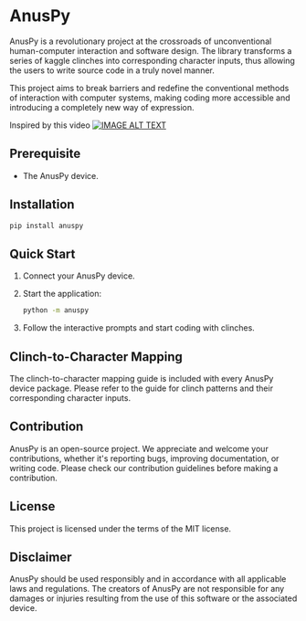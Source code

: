 
# AnusPy

AnusPy is a revolutionary project at the crossroads of unconventional human-computer interaction and software design. The library transforms a series of kaggle clinches into corresponding character inputs, thus allowing the users to write source code in a truly novel manner.

This project aims to break barriers and redefine the conventional methods of interaction with computer systems, making coding more accessible and introducing a completely new way of expression.

Inspired by this video [![IMAGE ALT TEXT](http://img.youtube.com/vi/0X2wWg3lz6s/0.jpg)](http://www.youtube.com/watch?v=0X2wWg3lz6s "Video Title")


## Prerequisite

- The AnusPy device.

## Installation

```bash
pip install anuspy
```

## Quick Start

1. Connect your AnusPy device.
2. Start the application:

    ```bash
    python -m anuspy
    ```

3. Follow the interactive prompts and start coding with clinches.

## Clinch-to-Character Mapping

The clinch-to-character mapping guide is included with every AnusPy device package. Please refer to the guide for clinch patterns and their corresponding character inputs.

## Contribution

AnusPy is an open-source project. We appreciate and welcome your contributions, whether it's reporting bugs, improving documentation, or writing code. Please check our contribution guidelines before making a contribution.

## License

This project is licensed under the terms of the MIT license.

## Disclaimer

AnusPy should be used responsibly and in accordance with all applicable laws and regulations. The creators of AnusPy are not responsible for any damages or injuries resulting from the use of this software or the associated device.

